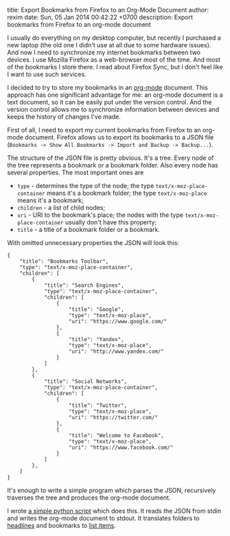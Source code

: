 title: Export Bookmarks from Firefox to an Org-Mode Document
author: rexim
date: Sun, 05 Jan 2014 00:42:22 +0700
description: Export bookmarks from Firefox to an org-mode document

I usually do everything on my desktop computer, but recently I
purchased a new laptop (the old one I didn't use at all due to some
hardware issues). And now I need to synchronize my internet bookmarks
between two devices. I use Mozilla Firefox as a web-browser most of
the time. And most of the bookmarks I store there. I read about
Firefox Sync, but I don't feel like I want to use such services.

I decided to try to store my bookmarks in an
[org-mode](http://orgmode.org/) document. This approach has one
significant advantage for me: an org-mode document is a text document,
so it can be easily put under the version control. And the version
control allows me to synchronize information between devices and keeps
the history of changes I've made.

First of all, I need to export my current bookmarks from Firefox to an
org-mode document. Firefox allows us to export its bookmarks to a JSON
file (`Bookmarks -> Show All Bookmarks -> Import and Backup ->
Backup...`).

The structure of the JSON file is pretty obvious. It's a tree. Every
node of the tree represents a bookmark or a bookmark folder. Also
every node has several properties. The most important ones are

* `type` - determines the type of the node; the type
  `text/x-moz-place-container` means it's a bookmark folder; the type
  `text/x-moz-place` means it's a bookmark;
* `children` - a list of child nodes;
* `uri` - URI to the bookmark's place; the nodes with the type
  `text/x-moz-place-container` usually don't have this property;
* `title` - a title of a bookmark folder or a bookmark.

With omitted unnecessary properties the JSON will look this:

    {
        "title": "Bookmarks Toolbar",
        "type": "text/x-moz-place-container",
        "children": [
            {
                "title": "Search Engines",
                "type": "text/x-moz-place-container",
                "children": [
                    {
                        "title": "Google",
                        "type": "text/x-moz-place",
                        "uri": "https://www.google.com/"
                    },
                    {
                        "title": "Yandex",
                        "type": "text/x-moz-place",
                        "uri": "http://www.yandex.com/"
                    }
                ]
            },
            {
                "title": "Social Networks",
                "type": "text/x-moz-place-container",
                "children": [
                    {
                        "title": "Twitter",
                        "type": "text/x-moz-place",
                        "uri": "https://twitter.com/"
                    },
                    {
                        "title": "Welcome to Facebook",
                        "type": "text/x-moz-place",
                        "uri": "https://www.facebook.com/"
                    }
                ]
            },
        ]
    }

It's enough to write a simple program which parses the JSON,
recursively traverses the tree and produces the org-mode document.

I wrote
[a simple python script](https://gist.github.com/rexim/8257108) which
does this. It reads the JSON from stdin and writes the org-mode
document to stdout. It translates folders to
[headlines](http://orgmode.org/manual/Headlines.html) and bookmarks to
[list items](http://orgmode.org/manual/Plain-lists.html).
